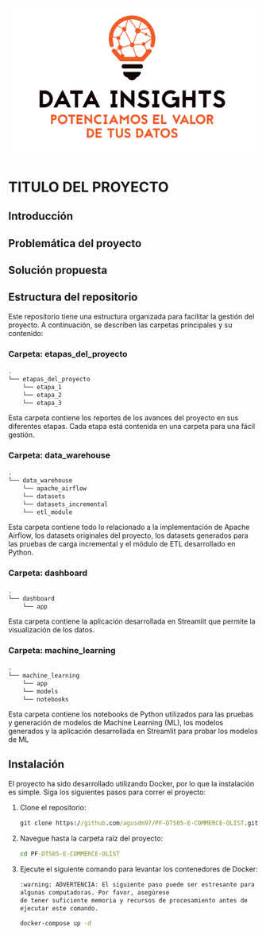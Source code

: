 <p align="center">
  <img src="etapas_del_proyecto/_src/logo_white.png" alt="Logo Data Insights">
</p>

# TITULO DEL PROYECTO

## Introducción

## Problemática del proyecto

## Solución propuesta

## Estructura del repositorio

Este repositorio tiene una estructura organizada para facilitar la gestión del proyecto. A continuación, se describen las carpetas principales y su contenido:

### Carpeta: etapas_del_proyecto

```
.
└── etapas_del_proyecto
    └── etapa_1
    └── etapa_2
    └── etapa_3

```

Esta carpeta contiene los reportes de los avances del proyecto en sus diferentes etapas. Cada etapa está contenida en una carpeta para una fácil gestión.

### Carpeta: data_warehouse

```
.
└── data_warehouse
    └── apache_airflow
    └── datasets
    └── datasets_incremental
    └── etl_module
```

Esta carpeta contiene todo lo relacionado a la implementación de Apache Airflow, los datasets originales del proyecto, los datasets generados para las pruebas de carga incremental y el módulo de ETL desarrollado en Python.

### Carpeta: dashboard

```
.
└── dashboard
    └── app
```

Esta carpeta contiene la aplicación desarrollada en Streamlit que permite la visualización de los datos.

### Carpeta: machine_learning

```
.
└── machine_learning
    └── app
    └── models
    └── notebooks
```

Esta carpeta contiene los notebooks de Python utilizados para las pruebas y generación de modelos de Machine Learning (ML), los modelos generados y la aplicación desarrollada en Streamlit para probar los modelos de ML

## Instalación

El proyecto ha sido desarrollado utilizando Docker, por lo que la instalación es simple. Siga los siguientes pasos para correr el proyecto:

1.  Clone el repositorio:

    ```cmd
    git clone https://github.com/agusdm97/PF-DTS05-E-COMMERCE-OLIST.git
    ```

2.  Navegue hasta la carpeta raíz del proyecto:

    ```cmd
    cd PF-DTS05-E-COMMERCE-OLIST
    ```

3.  Ejecute el siguiente comando para levantar los contenedores de Docker:

        :warning: ADVERTENCIA: El siguiente paso puede ser estresante para algunas computadoras. Por favor, asegúrese
        de tener suficiente memoria y recursos de procesamiento antes de ejecutar este comando.

    ```cmd
    docker-compose up -d
    ```

